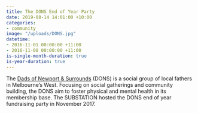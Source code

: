 ```yaml
---
title: The DONS End of Year Party
date: 2019-08-14 14:01:00 +10:00
categories:
- community
image: "/uploads/DONS.jpg"
datetime:
- 2016-11-01 00:00:00 +11:00
- 2016-11-08 00:00:00 +11:00
is-single-month-duration: true
is-year-duration: true
---
```


The [Dads of Newport & Surrounds](https://www.facebook.com/dadsofnewportandsurrounds/) (DONS) is a social group of local fathers in Melbourne’s West. Focusing on social gatherings and community building, the DONS aim to foster physical and mental health in its membership base. The SUBSTATION hosted the DONS end of year fundraising party in November 2017.